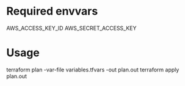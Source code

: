 # Required envvars

AWS_ACCESS_KEY_ID
AWS_SECRET_ACCESS_KEY


# Usage

terraform plan -var-file variables.tfvars -out plan.out
terraform apply plan.out